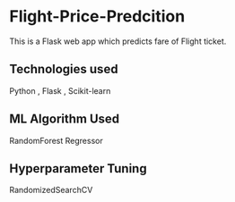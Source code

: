 # Flight-Price-Predcition

This is a Flask web app which predicts fare of Flight ticket.

## Technologies used
Python , Flask , Scikit-learn

## ML Algorithm Used
RandomForest Regressor

## Hyperparameter Tuning
RandomizedSearchCV